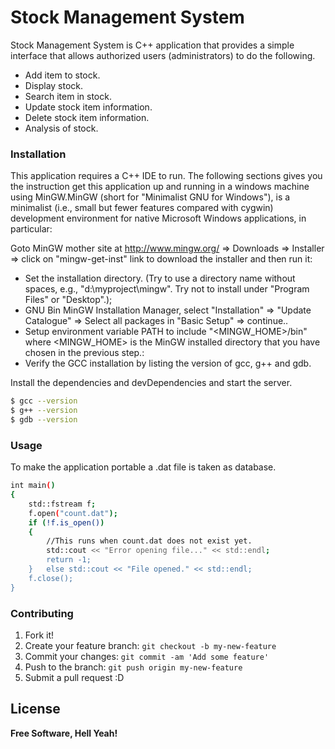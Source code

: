 # Stock Management System

Stock Management System is C++ application that provides a simple interface that allows authorized users (administrators) to do the following.

  - Add item to stock.
  - Display stock.
  - Search item in stock.
  - Update stock item information.
  - Delete stock item information.
  - Analysis of stock.


### Installation

This application requires a C++ IDE to run. The following sections gives you the instruction get this application up and running in a windows machine using MinGW.MinGW (short for "Minimalist GNU for Windows"), is a minimalist (i.e., small but fewer features compared with cygwin) development environment for native Microsoft Windows applications, in particular:

Goto MinGW mother site at http://www.mingw.org/ ⇒ Downloads ⇒ Installer ⇒ click on "mingw-get-inst" link to download the installer and then run it:
  - Set the installation directory. (Try to use a directory name without spaces, e.g., "d:\myproject\mingw". Try not to install under "Program Files" or "Desktop".);
  - GNU Bin MinGW Installation Manager, select "Installation" ⇒ "Update Catalogue" ⇒ Select all packages in "Basic Setup" ⇒ continue..
  - Setup environment variable PATH to include "<MINGW_HOME>/bin" where <MINGW_HOME> is the MinGW installed directory that you have chosen in the previous step.:
  - Verify the GCC installation by listing the version of gcc, g++ and gdb.


Install the dependencies and devDependencies and start the server.

```sh
$ gcc --version
$ g++ --version
$ gdb --version
```

### Usage
To make the application portable a .dat file is taken as database.

```sh
int main()
{
    std::fstream f;
    f.open("count.dat");
    if (!f.is_open())
    {
        //This runs when count.dat does not exist yet.
        std::cout << "Error opening file..." << std::endl;
        return -1;
    }   else std::cout << "File opened." << std::endl;
    f.close();
}
```

### Contributing

1. Fork it!
2. Create your feature branch: `git checkout -b my-new-feature`
3. Commit your changes: `git commit -am 'Add some feature'`
4. Push to the branch: `git push origin my-new-feature`
5. Submit a pull request :D

License
----

**Free Software, Hell Yeah!**
